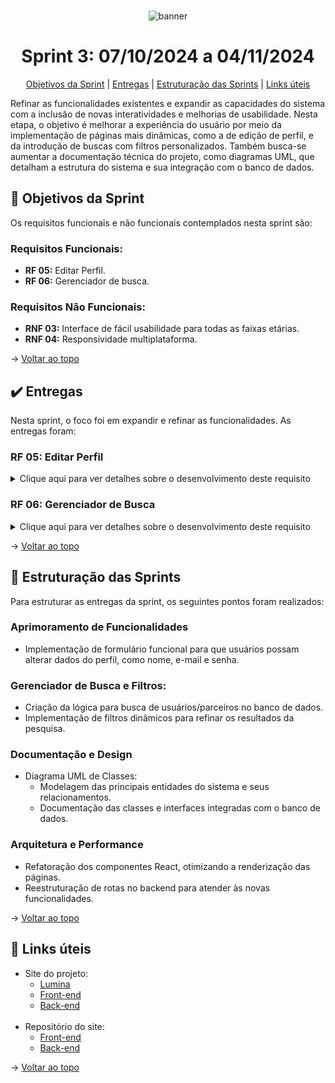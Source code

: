 <br id="topo">
<div align="center">
  
![banner](https://i.imgur.com/hHtjEmX.png)

</div>

<h1 align="center">Sprint 3: 07/10/2024 a 04/11/2024</h1>

<p align="center">
    <a href="#objetivo">Objetivos da Sprint</a>  |  
    <a href="#entrega">Entregas</a>  |
    <a href="#estrutura">Estruturação das Sprints</a>  |
    <a href="#links">Links úteis</a>  
</p>

  Refinar as funcionalidades existentes e expandir as capacidades do sistema com a inclusão de novas interatividades e melhorias de usabilidade. Nesta etapa, o objetivo é melhorar a experiência do usuário por meio da implementação de páginas mais dinâmicas, como a de edição de perfil, e da introdução de buscas com filtros personalizados. Também busca-se aumentar a documentação técnica do projeto, como diagramas UML, que detalham a estrutura do sistema e sua integração com o banco de dados.

<span id="objetivo">
  
## :dart: Objetivos da Sprint
Os requisitos funcionais e não funcionais contemplados nesta sprint são:
  
### Requisitos Funcionais:

- **RF 05:** Editar Perfil.
- **RF 06:** Gerenciador de busca.
  
### Requisitos Não Funcionais:

- **RNF 03:** Interface de fácil usabilidade para todas as faixas etárias.
- **RNF 04:** Responsividade multiplataforma.


→ [Voltar ao topo](#topo)

<span id="entrega">

## :heavy_check_mark: Entregas

Nesta sprint, o foco foi em expandir e refinar as funcionalidades. As entregas foram:

### RF 05: Editar Perfil

<details>
   <summary>Clique aqui para ver detalhes sobre o desenvolvimento deste requisito</summary>
    <br>
Implementação da Página de Edição de Perfil
  
- Adição de interface para alterar dados do perfil do usuário (e-mail, senha, foto de perfil, etc.).
  
- Validação das alterações e atualização no banco de dados.
</details>

### RF 06: Gerenciador de Busca

<details>
   <summary>Clique aqui para ver detalhes sobre o desenvolvimento deste requisito</summary>
    <br>
Refatoração da Página de Parceiros
  
- Conversão completa para React, alinhando-a com o restante do projeto.
  
- Implementação de lógica de busca e filtros para facilitar a navegação entre parceiros.

</details>

→ [Voltar ao topo](#topo)

<span id="estrutura">
  
## :bookmark_tabs: Estruturação das Sprints

Para estruturar as entregas da sprint, os seguintes pontos foram realizados:

###  Aprimoramento de Funcionalidades
  - Implementação de formulário funcional para que usuários possam alterar dados do perfil, como nome, e-mail e senha.

###  Gerenciador de Busca e Filtros:

- Criação da lógica para busca de usuários/parceiros no banco de dados.
- Implementação de filtros dinâmicos para refinar os resultados da pesquisa.

###  Documentação e Design
-  Diagrama UML de Classes:
    -   Modelagem das principais entidades do sistema e seus relacionamentos.
    - Documentação das classes e interfaces integradas com o banco de dados.

###  Arquitetura e Performance
- Refatoração dos componentes React, otimizando a renderização das páginas.
- Reestruturação de rotas no backend para atender às novas funcionalidades.

→ [Voltar ao topo](#topo)

<span id="links">
  
## :link: Links úteis

- Site do projeto:
  - [Lumina](lumina3-0.vercel.app/)
  - [Front-end](lumina-frontend.vercel.app)
  - [Back-end](lumina-backend-three.vercel.app/)
  <br>
- Repositório do site:
  - [Front-end](https://github.com/vfavretto/Lumina-frontend)
  - [Back-end](https://github.com/vfavretto/Lumina-backend)
   
→ [Voltar ao topo](#topo)
